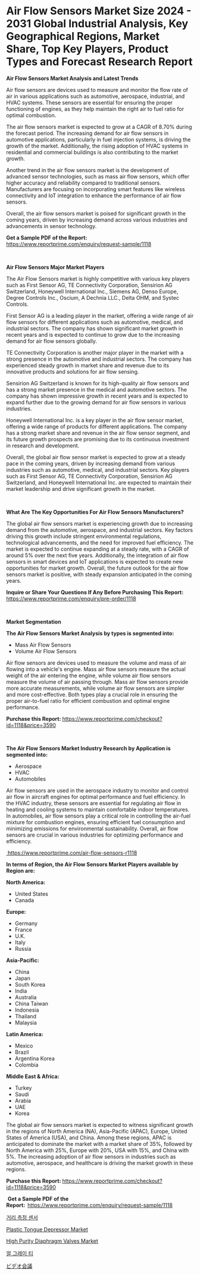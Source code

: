 <p><h1>Air Flow Sensors Market Size 2024 - 2031 Global Industrial Analysis, Key Geographical Regions, Market Share, Top Key Players, Product Types and Forecast Research Report</h1></p><p><strong>Air Flow Sensors Market Analysis and Latest Trends</strong></p>
<p><p>Air flow sensors are devices used to measure and monitor the flow rate of air in various applications such as automotive, aerospace, industrial, and HVAC systems. These sensors are essential for ensuring the proper functioning of engines, as they help maintain the right air to fuel ratio for optimal combustion.</p><p>The air flow sensors market is expected to grow at a CAGR of 8.70% during the forecast period. The increasing demand for air flow sensors in automotive applications, particularly in fuel injection systems, is driving the growth of the market. Additionally, the rising adoption of HVAC systems in residential and commercial buildings is also contributing to the market growth.</p><p>Another trend in the air flow sensors market is the development of advanced sensor technologies, such as mass air flow sensors, which offer higher accuracy and reliability compared to traditional sensors. Manufacturers are focusing on incorporating smart features like wireless connectivity and IoT integration to enhance the performance of air flow sensors.</p><p>Overall, the air flow sensors market is poised for significant growth in the coming years, driven by increasing demand across various industries and advancements in sensor technology.</p></p>
<p><strong>Get a Sample PDF of the Report:&nbsp;</strong> <a href="https://www.reportprime.com/enquiry/request-sample/1118">https://www.reportprime.com/enquiry/request-sample/1118</a></p>
<p>&nbsp;</p>
<p><strong>Air Flow Sensors Major Market Players</strong></p>
<p><p>The Air Flow Sensors market is highly competitive with various key players such as First Sensor AG, TE Connectivity Corporation, Sensirion AG Switzerland, Honeywell International Inc., Siemens AG, Denso Europe, Degree Controls Inc., Oscium, A Dechnia LLC., Delta OHM, and Systec Controls.</p><p>First Sensor AG is a leading player in the market, offering a wide range of air flow sensors for different applications such as automotive, medical, and industrial sectors. The company has shown significant market growth in recent years and is expected to continue to grow due to the increasing demand for air flow sensors globally.</p><p>TE Connectivity Corporation is another major player in the market with a strong presence in the automotive and industrial sectors. The company has experienced steady growth in market share and revenue due to its innovative products and solutions for air flow sensing.</p><p>Sensirion AG Switzerland is known for its high-quality air flow sensors and has a strong market presence in the medical and automotive sectors. The company has shown impressive growth in recent years and is expected to expand further due to the growing demand for air flow sensors in various industries.</p><p>Honeywell International Inc. is a key player in the air flow sensor market, offering a wide range of products for different applications. The company has a strong market share and revenue in the air flow sensor segment, and its future growth prospects are promising due to its continuous investment in research and development.</p><p>Overall, the global air flow sensor market is expected to grow at a steady pace in the coming years, driven by increasing demand from various industries such as automotive, medical, and industrial sectors. Key players such as First Sensor AG, TE Connectivity Corporation, Sensirion AG Switzerland, and Honeywell International Inc. are expected to maintain their market leadership and drive significant growth in the market.</p></p>
<p>&nbsp;</p>
<p><strong>What Are The Key Opportunities For Air Flow Sensors Manufacturers?</strong></p>
<p><p>The global air flow sensors market is experiencing growth due to increasing demand from the automotive, aerospace, and industrial sectors. Key factors driving this growth include stringent environmental regulations, technological advancements, and the need for improved fuel efficiency. The market is expected to continue expanding at a steady rate, with a CAGR of around 5% over the next five years. Additionally, the integration of air flow sensors in smart devices and IoT applications is expected to create new opportunities for market growth. Overall, the future outlook for the air flow sensors market is positive, with steady expansion anticipated in the coming years.</p></p>
<p><strong>Inquire or Share Your Questions If Any Before Purchasing This Report:</strong> <a href="https://www.reportprime.com/enquiry/pre-order/1118">https://www.reportprime.com/enquiry/pre-order/1118</a></p>
<p>&nbsp;</p>
<p><strong>Market Segmentation</strong></p>
<p><strong>The Air Flow Sensors Market Analysis by types is segmented into:</strong></p>
<p><ul><li>Mass Air Flow Sensors</li><li>Volume Air Flow Sensors</li></ul></p>
<p><p>Air flow sensors are devices used to measure the volume and mass of air flowing into a vehicle's engine. Mass air flow sensors measure the actual weight of the air entering the engine, while volume air flow sensors measure the volume of air passing through. Mass air flow sensors provide more accurate measurements, while volume air flow sensors are simpler and more cost-effective. Both types play a crucial role in ensuring the proper air-to-fuel ratio for efficient combustion and optimal engine performance.</p></p>
<p><strong>Purchase this Report:&nbsp;</strong><a href="https://www.reportprime.com/checkout?id=1118&price=3590">https://www.reportprime.com/checkout?id=1118&price=3590</a></p>
<p>&nbsp;</p>
<p><strong>The Air Flow Sensors Market Industry Research by Application is segmented into:</strong></p>
<p><ul><li>Aerospace</li><li>HVAC</li><li>Automobiles</li></ul></p>
<p><p>Air flow sensors are used in the aerospace industry to monitor and control air flow in aircraft engines for optimal performance and fuel efficiency. In the HVAC industry, these sensors are essential for regulating air flow in heating and cooling systems to maintain comfortable indoor temperatures. In automobiles, air flow sensors play a critical role in controlling the air-fuel mixture for combustion engines, ensuring efficient fuel consumption and minimizing emissions for environmental sustainability. Overall, air flow sensors are crucial in various industries for optimizing performance and efficiency.</p></p>
<p><a href="https://www.reportprime.com/air-flow-sensors-r1118">&nbsp;https://www.reportprime.com/air-flow-sensors-r1118</a></p>
<p><strong>In terms of Region, the Air Flow Sensors Market Players available by Region are:</strong></p>
<p>
    <p> <strong> North America: </strong>
        <ul>
            <li>United States</li>
            <li>Canada</li>
        </ul>
        </p> 
    <p> <strong> Europe: </strong>
        <ul>
            <li>Germany</li>
            <li>France</li>
            <li>U.K.</li>
            <li>Italy</li>
            <li>Russia</li>
        </ul>
        </p> 
    <p> <strong> Asia-Pacific: </strong>
        <ul>
            <li>China</li>
            <li>Japan</li>
            <li>South Korea</li>
            <li>India</li>
            <li>Australia</li>
            <li>China Taiwan</li>
            <li>Indonesia</li>
            <li>Thailand</li>
            <li>Malaysia</li>
        </ul>
        </p> 
    <p> <strong> Latin America: </strong>
        <ul>
            <li>Mexico</li>
            <li>Brazil</li>
            <li>Argentina Korea</li>
            <li>Colombia</li>
        </ul>
        </p> 
    <p> <strong> Middle East & Africa: </strong>
        <ul>
            <li>Turkey</li>
            <li>Saudi</li>
            <li>Arabia</li>
            <li>UAE</li>
            <li>Korea</li>
        </ul>
    </p>
    </p>
<p><p>The global air flow sensors market is expected to witness significant growth in the regions of North America (NA), Asia-Pacific (APAC), Europe, United States of America (USA), and China. Among these regions, APAC is anticipated to dominate the market with a market share of 35%, followed by North America with 25%, Europe with 20%, USA with 15%, and China with 5%. The increasing adoption of air flow sensors in industries such as automotive, aerospace, and healthcare is driving the market growth in these regions.</p></p>
<p><strong>Purchase this Report: </strong><a href="https://www.reportprime.com/checkout?id=1118&price=3590">https://www.reportprime.com/checkout?id=1118&price=3590</a></p>
<p>&nbsp;<strong>Get a Sample PDF of the Report:&nbsp;&nbsp;</strong><a href="https://www.reportprime.com/enquiry/request-sample/1118">https://www.reportprime.com/enquiry/request-sample/1118</a></p>
<p><strong></strong></p>
<p><p><a href="https://github.com/nhaiquang84/Market-Research-Report-List-1/blob/main/658868314855.md">거리 측정 센서</a></p><p><a href="https://issuu.com/reportprime-2/docs/plastic-tongue-depressor-market-size-2030.pptx">Plastic Tongue Depressor Market</a></p><p><a href="https://medium.com/@avnhan99_20208/comprehensive-analysis-of-the-global-high-purity-diaphragm-valves-market-growth-trends-market-e5962decb46f">High Purity Diaphragm Valves Market</a></p><p><a href="https://github.com/airdroplover110/Market-Research-Report-List-1/blob/main/405121714871.md">얼 그레이 티</a></p><p><a href="https://github.com/NikitaBruen/Market-Research-Report-List-1/blob/main/704849810757.md">ビデオ会議</a></p></p>